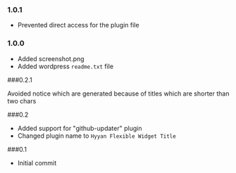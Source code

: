 ### 1.0.1

* Prevented direct access for the plugin file

### 1.0.0

* Added screenshot.png
* Added wordpress ```readme.txt``` file

###0.2.1

Avoided notice which are generated because of titles which are shorter than two chars

###0.2

* Added support for "github-updater" plugin
* Changed plugin name to ```Hyyan Flexible Widget Title```

###0.1

* Initial commit
